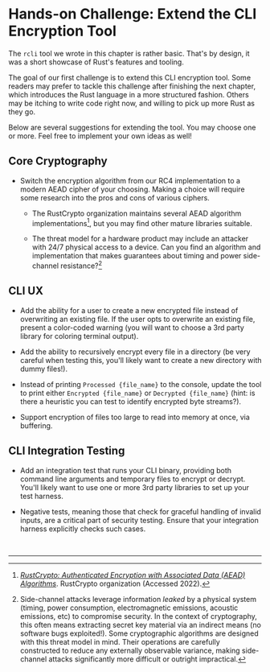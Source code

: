 # Hands-on Challenge: Extend the CLI Encryption Tool

The `rcli` tool we wrote in this chapter is rather basic.
That's by design, it was a short showcase of Rust's features and tooling.

The goal of our first challenge is to extend this CLI encryption tool.
Some readers may prefer to tackle this challenge after finishing the next chapter, which introduces the Rust language in a more structured fashion.
Others may be itching to write code right now, and willing to pick up more Rust as they go.

Below are several suggestions for extending the tool.
You may choose one or more.
Feel free to implement your own ideas as well!

## Core Cryptography

* Switch the encryption algorithm from our RC4 implementation to a modern AEAD cipher of your choosing. Making a choice will require some research into the pros and cons of various ciphers.

    * The RustCrypto organization maintains several AEAD algorithm implementations[^AEADList], but you may find other mature libraries suitable.

    * The threat model for a hardware product may include an attacker with 24/7 physical access to a device. Can you find an algorithm and implementation that makes guarantees about timing and power side-channel resistance?[^SideChannel]

## CLI UX

* Add the ability for a user to create a new encrypted file instead of overwriting an existing file. If the user opts to overwrite an existing file, present a color-coded warning (you will want to choose a 3rd party library for coloring terminal output).

* Add the ability to recursively encrypt every file in a directory (be very careful when testing this, you'll likely want to create a new directory with dummy files!).

* Instead of printing `Processed {file_name}` to the console, update the tool to print either `Encrypted {file_name}` or `Decrypted {file_name}` (hint: is there a heuristic you can test to identify encrypted byte streams?).

* Support encryption of files too large to read into memory at once, via buffering.

## CLI Integration Testing

* Add an integration test that runs your CLI binary, providing both command line arguments and temporary files to encrypt or decrypt. You'll likely want to use one or more 3rd party libraries to set up your test harness.

* Negative tests, meaning those that check for graceful handling of invalid inputs, are a critical part of security testing. Ensure that your integration harness explicitly checks such cases.

<br>

---

[^AEADList]: [*RustCrypto: Authenticated Encryption with Associated Data (AEAD) Algorithms*](https://github.com/RustCrypto/AEADs). RustCrypto organization (Accessed 2022).

[^SideChannel]: Side-channel attacks leverage information *leaked* by a physical system (timing, power consumption, electromagnetic emissions, acoustic emissions, etc) to compromise security. In the context of cryptography, this often means extracting secret key material via an indirect means (no software bugs exploited!). Some cryptographic algorithms are designed with this threat model in mind. Their operations are carefully constructed to reduce any externally observable variance, making side-channel attacks significantly more difficult or outright impractical.
